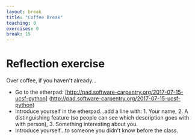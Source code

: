 ```yaml
---
layout: break
title: "Coffee Break"
teaching: 0
exercises: 0
break: 15
---
```

# Reflection exercise

Over coffee, if you haven't already...
* Go to the etherpad:  [http://pad.software-carpentry.org/2017-07-15-ucsf-python] (http://pad.software-carpentry.org/2017-07-15-ucsf-python)
* Introduce yourself in the etherpad...add a line with: 1. Your name, 2. A distinguishing feature (so people can see which description goes with with person), 3. Something interesting about you.
* Introduce yourself...to someone you didn't know before the class.
